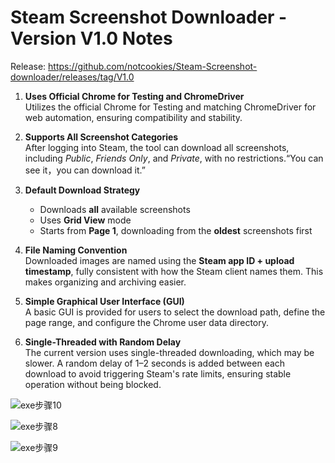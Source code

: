 # Steam Screenshot Downloader - Version V1.0 Notes
Release: https://github.com/notcookies/Steam-Screenshot-downloader/releases/tag/V1.0
1. **Uses Official Chrome for Testing and ChromeDriver**  
   Utilizes the official Chrome for Testing and matching ChromeDriver for web automation, ensuring compatibility and stability.

2. **Supports All Screenshot Categories**  
   After logging into Steam, the tool can download all screenshots, including *Public*, *Friends Only*, and *Private*, with no restrictions.“You can see it，you can download it.”

3. **Default Download Strategy**  
   - Downloads **all** available screenshots  
   - Uses **Grid View** mode  
   - Starts from **Page 1**, downloading from the **oldest** screenshots first  

4. **File Naming Convention**  
   Downloaded images are named using the **Steam app ID + upload timestamp**, fully consistent with how the Steam client names them. This makes organizing and archiving easier.

5. **Simple Graphical User Interface (GUI)**  
   A basic GUI is provided for users to select the download path, define the page range, and configure the Chrome user data directory.

6. **Single-Threaded with Random Delay**  
   The current version uses single-threaded downloading, which may be slower. A random delay of 1–2 seconds is added between each download to avoid triggering Steam's rate limits, ensuring stable operation without being blocked.

![exe步骤10](https://github.com/user-attachments/assets/065e1a76-b09a-4fb4-9eec-9a40edbc8195)

![exe步骤8](https://github.com/user-attachments/assets/c8cf942d-5230-445b-93c0-ae929119c882)

![exe步骤9](https://github.com/user-attachments/assets/26eda762-9423-41a7-acbe-aeeea9cfb39e)
